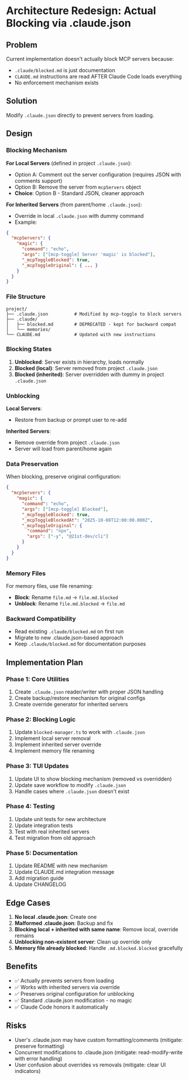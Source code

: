 # Architecture Redesign: Actual Blocking via .claude.json

## Problem

Current implementation doesn't actually block MCP servers because:
- `.claude/blocked.md` is just documentation
- `CLAUDE.md` instructions are read AFTER Claude Code loads everything
- No enforcement mechanism exists

## Solution

Modify `.claude.json` directly to prevent servers from loading.

## Design

### Blocking Mechanism

**For Local Servers** (defined in project `.claude.json`):
- Option A: Comment out the server configuration (requires JSON with comments support)
- Option B: Remove the server from `mcpServers` object
- **Choice**: Option B - Standard JSON, cleaner approach

**For Inherited Servers** (from parent/home `.claude.json`):
- Override in local `.claude.json` with dummy command
- Example:
```json
{
  "mcpServers": {
    "magic": {
      "command": "echo",
      "args": ["[mcp-toggle] Server 'magic' is blocked"],
      "_mcpToggleBlocked": true,
      "_mcpToggleOriginal": { ... }
    }
  }
}
```

### File Structure

```
project/
├── .claude.json          # Modified by mcp-toggle to block servers
├── .claude/
│   ├── blocked.md        # DEPRECATED - kept for backward compat
│   └── memories/
└── CLAUDE.md             # Updated with new instructions
```

### Blocking States

1. **Unblocked**: Server exists in hierarchy, loads normally
2. **Blocked (local)**: Server removed from project `.claude.json`
3. **Blocked (inherited)**: Server overridden with dummy in project `.claude.json`

### Unblocking

**Local Servers**:
- Restore from backup or prompt user to re-add

**Inherited Servers**:
- Remove override from project `.claude.json`
- Server will load from parent/home again

### Data Preservation

When blocking, preserve original configuration:
```json
{
  "mcpServers": {
    "magic": {
      "command": "echo",
      "args": ["[mcp-toggle] Blocked"],
      "_mcpToggleBlocked": true,
      "_mcpToggleBlockedAt": "2025-10-08T12:00:00.000Z",
      "_mcpToggleOriginal": {
        "command": "npx",
        "args": ["-y", "@21st-dev/cli"]
      }
    }
  }
}
```

### Memory Files

For memory files, use file renaming:
- **Block**: Rename `file.md` → `file.md.blocked`
- **Unblock**: Rename `file.md.blocked` → `file.md`

### Backward Compatibility

- Read existing `.claude/blocked.md` on first run
- Migrate to new .claude.json-based approach
- Keep `.claude/blocked.md` for documentation purposes

## Implementation Plan

### Phase 1: Core Utilities
1. Create `.claude.json` reader/writer with proper JSON handling
2. Create backup/restore mechanism for original configs
3. Create override generator for inherited servers

### Phase 2: Blocking Logic
1. Update `blocked-manager.ts` to work with `.claude.json`
2. Implement local server removal
3. Implement inherited server override
4. Implement memory file renaming

### Phase 3: TUI Updates
1. Update UI to show blocking mechanism (removed vs overridden)
2. Update save workflow to modify `.claude.json`
3. Handle cases where `.claude.json` doesn't exist

### Phase 4: Testing
1. Update unit tests for new architecture
2. Update integration tests
3. Test with real inherited servers
4. Test migration from old approach

### Phase 5: Documentation
1. Update README with new mechanism
2. Update CLAUDE.md integration message
3. Add migration guide
4. Update CHANGELOG

## Edge Cases

1. **No local .claude.json**: Create one
2. **Malformed .claude.json**: Backup and fix
3. **Blocking local + inherited with same name**: Remove local, override remains
4. **Unblocking non-existent server**: Clean up override only
5. **Memory file already blocked**: Handle `.md.blocked.blocked` gracefully

## Benefits

- ✅ Actually prevents servers from loading
- ✅ Works with inherited servers via override
- ✅ Preserves original configuration for unblocking
- ✅ Standard .claude.json modification - no magic
- ✅ Claude Code honors it automatically

## Risks

- User's .claude.json may have custom formatting/comments (mitigate: preserve formatting)
- Concurrent modifications to .claude.json (mitigate: read-modify-write with error handling)
- User confusion about overrides vs removals (mitigate: clear UI indicators)

